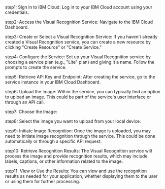 step1:
 Sign In to IBM Cloud:
Log in to your IBM Cloud account using your credentials.

step2:
Access the Visual Recognition Service:
Navigate to the IBM Cloud Dashboard.

step3:
Create or Select a Visual Recognition Service:
If you haven't already created a Visual Recognition service, you can create a new resource by clicking "Create Resource" or "Create Service."

step4:
Configure the Service:
Set up your Visual Recognition service by choosing a service plan (e.g., "Lite" plan) and giving it a name. Follow the prompts to create the service.

step5:
Retrieve API Key and Endpoint:
After creating the service, go to the service instance in your IBM Cloud Dashboard.

step6:
Upload the Image:
Within the service, you can typically find an option to upload an image. This could be part of the service's user interface or through an API call.

step7:
Choose the Image:

step8:
Select the image you want to upload from your local device.

step9:
Initiate Image Recognition:
Once the image is uploaded, you may need to initiate image recognition through the service. This could be done automatically or through a specific API request.

step10:
Retrieve Recognition Results:
The Visual Recognition service will process the image and provide recognition results, which may include labels, captions, or other information related to the image.


step11:
View or Use the Results:
You can view and use the recognition results as needed for your application, whether displaying them to the user or using them for further processing.

